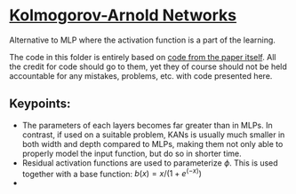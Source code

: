 # [Kolmogorov-Arnold Networks](https://arxiv.org/pdf/2404.19756)
Alternative to MLP where the activation function is a part of the learning.

The code in this folder is entirely based on [code from the paper itself](https://github.com/KindXiaoming/pykan). All the credit for code should go to them, yet they of course should not be held accountable for any mistakes, problems, etc. with code presented here.

## Keypoints:
- The parameters of each layers becomes far greater than in MLPs. In contrast, if used on a suitable problem, KANs is usually much smaller in both width and depth compared to MLPs, making them not only able to properly model the input function, but do so in shorter time.
- Residual activation functions are used to parameterize $\phi$. This is used together with a base function: $b(x) = x/(1+e^(-x))$ 
- 